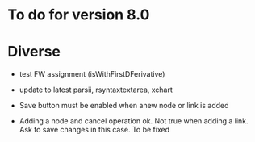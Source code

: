 # To do for version 8.0

  
# Diverse
- test FW assignment (isWithFirstDFerivative)


- update to latest parsii, rsyntaxtextarea, xchart

- Save button must be enabled when anew node or link is added
- Adding a node and cancel operation ok. Not true when adding a link. Ask to save changes in this case. To be fixed

